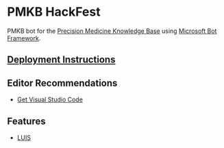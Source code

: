 # PMKB HackFest

PMKB bot for the [Precision Medicine Knowledge Base](https://pmkb.weill.cornell.edu) using [Microsoft Bot Framework](https://dev.botframework.com/).

## [Deployment Instructions](docs/deployment_instructions.md)

## Editor Recommendations

- [Get Visual Studio Code](https://code.visualstudio.com/Download)

## Features

- [LUIS](https://luis.ai)